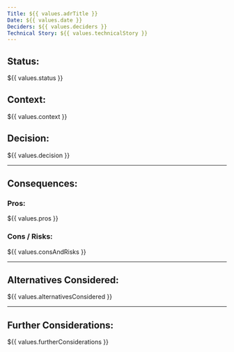```yaml
---
Title: ${{ values.adrTitle }}
Date: ${{ values.date }}
Deciders: ${{ values.deciders }}
Technical Story: ${{ values.technicalStory }}
---
```


## Status:
${{ values.status }}

## Context:
${{ values.context }}

## Decision:
${{ values.decision }}

---

## Consequences:

### Pros:
${{ values.pros }}

### Cons / Risks:
${{ values.consAndRisks }}

---

## Alternatives Considered:
${{ values.alternativesConsidered }}

---

## Further Considerations:
${{ values.furtherConsiderations }}
